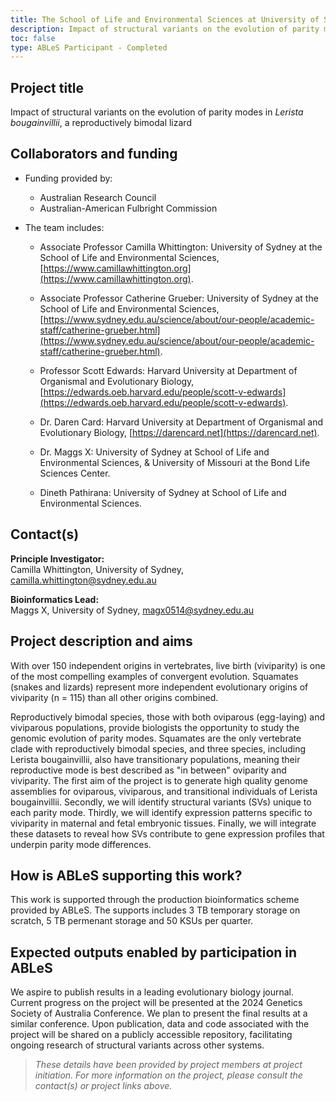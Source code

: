 ```yaml
---
title: The School of Life and Environmental Sciences at University of Sydney
description: Impact of structural variants on the evolution of parity modes in Lerista bougainvillii, a reproductively bimodal lizard
toc: false
type: ABLeS Participant - Completed
---
```


## Project title

Impact of structural variants on the evolution of parity modes in _Lerista bougainvillii_, a reproductively bimodal lizard

## Collaborators and funding

- Funding provided by:

  - Australian Research Council
  - Australian-American Fulbright Commission

- The team includes:

  - Associate Professor Camilla Whittington: University of Sydney at the School of Life and Environmental Sciences, [https://www.camillawhittington.org](https://www.camillawhittington.org).

  - Associate Professor Catherine Grueber: University of Sydney at the School of Life and Environmental Sciences, [https://www.sydney.edu.au/science/about/our-people/academic-staff/catherine-grueber.html](https://www.sydney.edu.au/science/about/our-people/academic-staff/catherine-grueber.html).

  - Professor Scott Edwards: Harvard University at Department of Organismal and Evolutionary Biology, [https://edwards.oeb.harvard.edu/people/scott-v-edwards](https://edwards.oeb.harvard.edu/people/scott-v-edwards).

  - Dr. Daren Card: Harvard University at Department of Organismal and Evolutionary Biology, [https://darencard.net](https://darencard.net).

  - Dr. Maggs X: University of Sydney at School of Life and Environmental Sciences, &amp; University of Missouri at the Bond Life Sciences Center.

  - Dineth Pathirana: University of Sydney at School of Life and Environmental Sciences.

## Contact(s)

**Principle Investigator:**\
Camilla Whittington, University of Sydney, <camilla.whittington@sydney.edu.au>

**Bioinformatics Lead:**\
Maggs X, University of Sydney, <magx0514@sydney.edu.au>

## Project description and aims

With over 150 independent origins in vertebrates, live birth (viviparity) is one of the most compelling examples of convergent evolution. Squamates (snakes and lizards) represent more independent evolutionary origins of viviparity (n = 115) than all other origins combined.

Reproductively bimodal species, those with both oviparous (egg-laying) and viviparous
populations, provide biologists the opportunity to study the genomic evolution of parity modes.
Squamates are the only vertebrate clade with reproductively bimodal species, and three
species, including Lerista bougainvillii, also have transitionary populations, meaning their
reproductive mode is best described as "in between" oviparity and viviparity. The first aim of the
project is to generate high quality genome assemblies for oviparous, viviparous, and transitional individuals of Lerista bougainvillii. Secondly, we will identify structural variants (SVs) unique to each parity mode. Thirdly, we will identify expression patterns specific to viviparity in maternal and fetal embryonic tissues. Finally, we will integrate these datasets to reveal how SVs
contribute to gene expression profiles that underpin parity mode differences.

## How is ABLeS supporting this work?

This work is supported through the production bioinformatics scheme provided by ABLeS. The supports includes 3 TB temporary storage on scratch, 5 TB permenant storage and 50 KSUs per quarter.

## Expected outputs enabled by participation in ABLeS

We aspire to publish results in a leading evolutionary biology journal. Current progress on the project will be presented at the 2024 Genetics Society of Australia Conference. We plan to present the final results at a similar conference. Upon publication, data and code associated with the project will be shared on a publicly accessible repository, facilitating ongoing research of structural variants across other systems.
<br/>

> _These details have been provided by project members at project initiation. For more information on the project, please consult the contact(s) or project links above._
